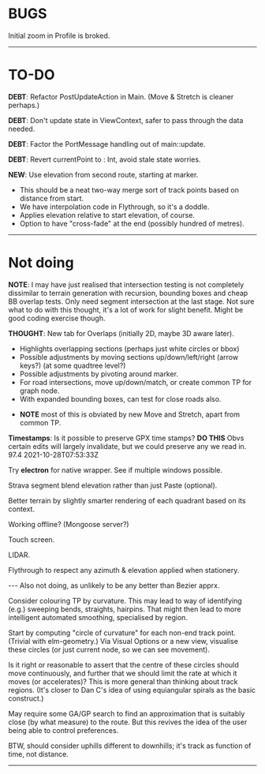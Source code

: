 
# BUGS

Initial zoom in Profile is broked.

---

# TO-DO

**DEBT**: Refactor PostUpdateAction in Main. (Move & Stretch is cleaner perhaps.)

**DEBT**: Don't update state in ViewContext, safer to pass through the data needed.

**DEBT**: Factor the PortMessage handling out of main::update.

**DEBT**: Revert currentPoint to : Int, avoid stale state worries.

**NEW**: Use elevation from second route, starting at marker.
- This should be a neat two-way merge sort of track points based on distance from start.
- We have interpolation code in Flythrough, so it's a doddle.
- Applies elevation relative to start elevation, of course.
- Option to have "cross-fade" at the end (possibly hundred of metres).

---

# Not doing

**NOTE**: I may have just realised that intersection testing is not completely dissimilar to
terrain generation with recursion, bounding boxes and cheap BB overlap tests.
Only need segment intersection at the last stage. Not sure what to do with this thought,
it's a lot of work for slight benefit. Might be good coding exercise though.

**THOUGHT**: New tab for Overlaps (initially 2D, maybe 3D aware later).
- Highlights overlapping sections (perhaps just white circles or bbox)
- Possible adjustments by moving sections up/down/left/right (arrow keys?) (at some quadtree level?)
- Possible adjustments by pivoting around marker.
- For road intersections, move up/down/match, or create common TP for graph node.
- With expanded bounding boxes, can test for close roads also.
+ **NOTE** most of this is obviated by new Move and Stretch, apart from common TP.

**Timestamps**: Is it possible to preserve GPX time stamps? **DO THIS**
Obvs certain edits will largely invalidate, but we could preserve any we read in.
<trkpt lat="51.6159740" lon="-0.3014110">
<ele>97.4</ele>
<time>2021-10-28T07:53:33Z</time>

Try **electron** for native wrapper. See if multiple windows possible.

Strava segment blend elevation rather than just Paste (optional).

Better terrain by slightly smarter rendering of each quadrant based on its context.

Working offline? (Mongoose server?)

Touch screen.

LIDAR.

Flythrough to respect any azimuth & elevation applied when stationery.

--- Also not doing, as unlikely to be any better than Bezier apprx.

Consider colouring TP by curvature.
This may lead to way of identifying (e.g.) sweeping bends, straights, hairpins.
That might then lead to more intelligent automated smoothing, specialised by region.

Start by computing "circle of curvature" for each non-end track point. (Trivial with elm-geometry.)
Via Visual Options or a new view, visualise these circles (or just current node, so we can see movement).

Is it right or reasonable to assert that the centre of these circles should move continuously,
and further that we should limit the rate at which it moves (or accelerates)?
This is more general than thinking about track regions.
(It's closer to Dan C's idea of using equiangular spirals as the basic construct.)

May require some GA/GP search to find an approximation that is suitably close (by what measure) to the route.
But this revives the idea of the user being able to control preferences.

BTW, should consider uphills different to downhills; it's track as function of time, not distance.

---

